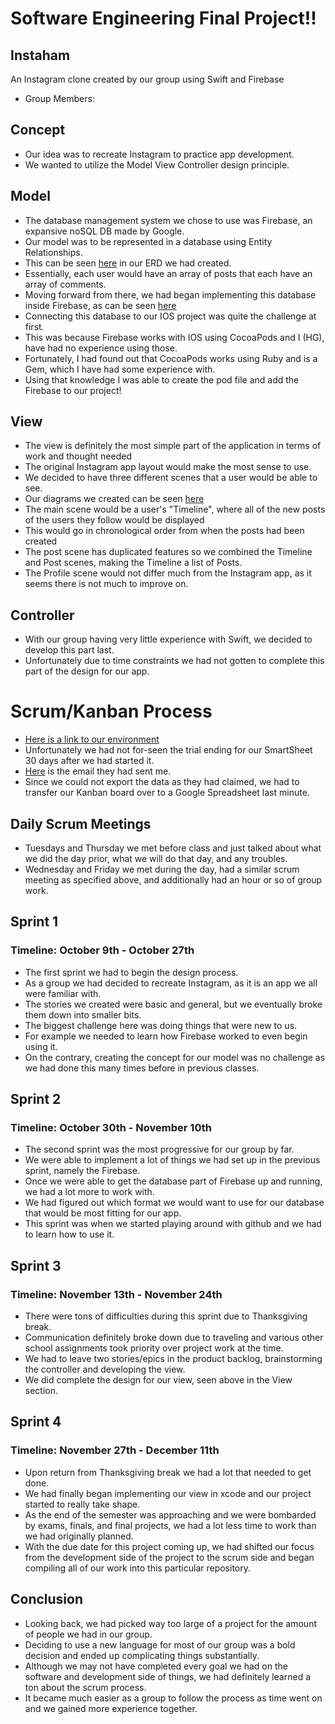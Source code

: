 # Software Engineering Final Project!!
## Instaham
An Instagram clone created by our group using Swift and Firebase
- Group Members:
## Concept
- Our idea was to recreate Instagram to practice app development.
- We wanted to utilize the Model View Controller design principle.

## Model
- The database management system we chose to use was Firebase, an expansive noSQL DB made by Google.
- Our model was to be represented in a database using Entity Relationships.
- This can be seen [here](https://github.com/MosesHimself/Software-Eng-Final-Proj/blob/master/ERD.png) in our ERD we had created.
- Essentially, each user would have an array of posts that each have an array of comments.
- Moving forward from there, we had began implementing this database inside Firebase, as can be seen [here](https://github.com/MosesHimself/Software-Eng-Final-Proj/blob/master/sampleDBformat.png)
- Connecting this database to our IOS project was quite the challenge at first.
- This was because Firebase works with IOS using CocoaPods and I (HG), have had no experience using those.
- Fortunately, I had found out that CocoaPods works using Ruby and is a Gem, which I have had some experience with.
- Using that knowledge I was able to create the pod file and add the Firebase to our project!


## View
- The view is definitely the most simple part of the application in terms of work and thought needed
- The original Instagram app layout would make the most sense to use.
- We decided to have three different scenes that a user would be able to see.
- Our diagrams we created can be seen [here](https://github.com/MosesHimself/Software-Eng-Final-Proj/blob/master/ViewDesign.png)
- The main scene would be a user's "Timeline", where all of the new posts of the users they follow would be displayed
- This would go in chronological order from when the posts had been created
- The post scene has duplicated features so we combined the Timeline and Post scenes, making the Timeline a list of Posts.
- The Profile scene would not differ much from the Instagram app, as it seems there is not much to improve on.

## Controller
- With our group having very little experience with Swift, we decided to develop this part last.
- Unfortunately due to time constraints we had not gotten to complete this part of the design for our app.

# Scrum/Kanban Process
- [Here is a link to our environment](https://docs.google.com/spreadsheets/d/1bvLWHnr4DOBnJgx6yxXo4vlfA3YVRor0wbPGG8gUI-k/edit?usp=sharing)
- Unfortunately we had not for-seen the trial ending for our SmartSheet 30 days after we had started it.
- [Here](https://github.com/MosesHimself/Software-Eng-Final-Proj/blob/master/SmartSheetEmail.png) is the email they had sent me.
- Since we could not export the data as they had claimed, we had to transfer our Kanban board over to a Google Spreadsheet last minute.
## Daily Scrum Meetings
- Tuesdays and Thursday we met before class and just talked about what we did the day prior, what we will do that day, and any troubles.
- Wednesday and Friday we met during the day, had a similar scrum meeting as specified above, and additionally had an hour or so of group work.

## Sprint 1
### Timeline: October 9th - October 27th
- The first sprint we had to begin the design process.
- As a group we had decided to recreate Instagram, as it is an app we all were familiar with.
- The stories we created were basic and general, but we eventually broke them down into smaller bits.
- The biggest challenge here was doing things that were new to us.
- For example we needed to learn how Firebase worked to even begin using it.
- On the contrary, creating the concept for our model was no challenge as we had done this many times before in previous classes.
## Sprint 2
### Timeline: October 30th - November 10th
- The second sprint was the most progressive for our group by far.
- We were able to implement a lot of things we had set up in the previous sprint, namely the Firebase.
- Once we were able to get the database part of Firebase up and running, we had a lot more to work with.
- We had figured out which format we would want to use for our database that would be most fitting for our app.
- This sprint was when we started playing around with github and we had to learn how to use it.
## Sprint 3
### Timeline: November 13th - November 24th
- There were tons of difficulties during this sprint due to Thanksgiving break.
- Communication definitely broke down due to traveling and various other school assignments took priority over project work at the time.
- We had to leave two stories/epics in the product backlog, brainstorming the controller and developing the view.
- We did complete the design for our view, seen above in the View section.
## Sprint 4
### Timeline: November 27th - December 11th
- Upon return from Thanksgiving break we had a lot that needed to get done.
- We had finally began implementing our view in xcode and our project started to really take shape.
- As the end of the semester was approaching and we were bombarded by exams, finals, and final projects, we had a lot less time to work than we had originally planned.
- With the due date for this project coming up, we had shifted our focus from the development side of the project to the scrum side and began compiling all of our work into this particular repository.
## Conclusion
- Looking back, we had picked way too large of a project for the amount of people we had in our group.
- Deciding to use a new language for most of our group was a bold decision and ended up complicating things substantially.
- Although we may not have completed every goal we had on the software and development side of things, we had definitely learned a ton about the scrum process.
- It became much easier as a group to follow the process as time went on and we gained more experience together.
